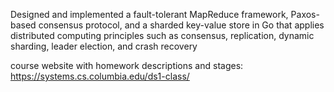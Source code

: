 Designed and implemented a fault-tolerant MapReduce framework, Paxos-based consensus protocol, and a sharded key-value store
in Go that applies distributed computing principles such as consensus, replication, dynamic sharding, leader election, and crash
recovery

course website with homework descriptions and stages: https://systems.cs.columbia.edu/ds1-class/
